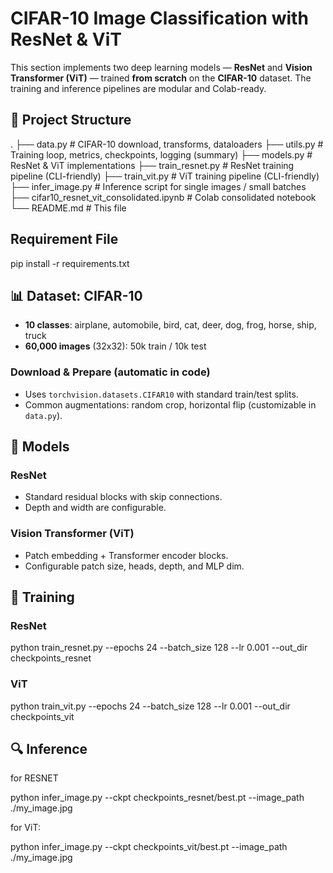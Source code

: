 # CIFAR-10 Image Classification with ResNet & ViT

This section implements two deep learning models — **ResNet** and **Vision Transformer (ViT)** — trained **from scratch** on the **CIFAR-10** dataset. The training and inference pipelines are modular and Colab-ready.

## 📂 Project Structure

.
├── data.py                  # CIFAR-10 download, transforms, dataloaders
├── utils.py                 # Training loop, metrics, checkpoints, logging (summary)
├── models.py                # ResNet & ViT implementations
├── train_resnet.py          # ResNet training pipeline (CLI-friendly)
├── train_vit.py             # ViT training pipeline (CLI-friendly)
├── infer_image.py           # Inference script for single images / small batches
├── cifar10_resnet_vit_consolidated.ipynb  # Colab consolidated notebook
└── README.md                # This file

## Requirement File

pip install -r requirements.txt 

## 📊 Dataset: CIFAR-10
- **10 classes**: airplane, automobile, bird, cat, deer, dog, frog, horse, ship, truck
- **60,000 images** (32x32): 50k train / 10k test

### Download & Prepare (automatic in code)
- Uses `torchvision.datasets.CIFAR10` with standard train/test splits.
- Common augmentations: random crop, horizontal flip (customizable in `data.py`).

## 🧠 Models
### ResNet
- Standard residual blocks with skip connections.
- Depth and width are configurable.

### Vision Transformer (ViT)
- Patch embedding + Transformer encoder blocks.
- Configurable patch size, heads, depth, and MLP dim.

## 🚀 Training
### ResNet

python train_resnet.py --epochs 24 --batch_size 128 --lr 0.001 --out_dir checkpoints_resnet


### ViT

python train_vit.py --epochs 24 --batch_size 128 --lr 0.001 --out_dir checkpoints_vit


## 🔍 Inference

for RESNET

python infer_image.py --ckpt checkpoints_resnet/best.pt --image_path ./my_image.jpg

for ViT:

python infer_image.py --ckpt checkpoints_vit/best.pt --image_path ./my_image.jpg




